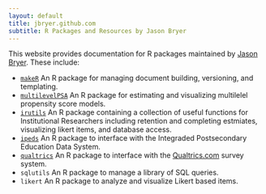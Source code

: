 ```yaml
---
layout: default
title: jbryer.github.com
subtitle: R Packages and Resources by Jason Bryer
---
```


This website provides documentation for R packages maintained by [Jason Bryer](jason@bryer.org). These include:

* [`makeR`](/makeR) An R package for managing document building, versioning, and templating.
* [`multilevelPSA`](/multilevelPSA) An R package for estimating and visualizing multilelel propensity score models.
* [`irutils`](irutils) An R package containing a collection of useful functions for Institutional Researchers including retention and completing estmiates, visualizing likert items, and database access.
* [`ipeds`](/ipeds) An R package to interface with the Integraded Postsecondary Education Data System.
* [`qualtrics`](/qualtrics) An R package to interface with the [Qualtrics.com](http://qualtrics.com) survey system.
* `sqlutils` An R package to manage a library of SQL queries.
* `likert` An R package to analyze and visualize Likert based items.
